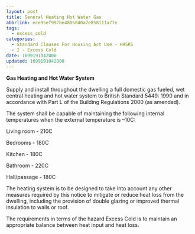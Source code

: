 ```yaml
---
layout: post
title: General Heating Hot Water Gas
abbrlink: ece95ef997be4806840a7e858111a77e
tags:
  - excess_cold
categories:
  - Standard Clauses For Housing Act Use - HHSRS
  - 2 - Excess Cold
date: 1699191042000
updated: 1699191042000
---
```


**Gas Heating and Hot Water System**

Supply and install throughout the dwelling a full domestic gas fueled, wet central heating and hot water system to British Standard 5449: 1990 and in accordance with Part L of the Building Regulations 2000 (as amended).

The system shall be capable of maintaining the following internal temperatures when the external temperature is –10C:

Living room - 210C

Bedrooms - 180C

Kitchen - 180C

Bathroom - 220C

Hall/passage - 180C

The heating system is to be designed to take into account any other measures required by this notice to mitigate or reduce heat loss from the dwelling, including the provision of double glazing or improved thermal insulation to walls or roof.

The requirements in terms of the hazard Excess Cold is to maintain an appropriate balance between heat input and heat loss.
